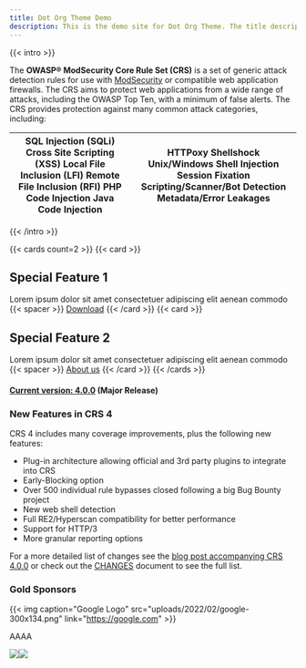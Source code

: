```yaml
---
title: Dot Org Theme Demo
description: This is the demo site for Dot Org Theme. The title description and images front matter is required for meta og content.
---
```


{{< intro >}}

The **OWASP® ModSecurity Core Rule Set (CRS)** is a set of generic attack detection rules for use with [ModSecurity](https://www.modsecurity.org/) or compatible web application firewalls. The CRS aims to protect web applications from a wide range of attacks, including the OWASP Top Ten, with a minimum of false alerts. The CRS provides protection against many common attack categories, including:

| SQL Injection (SQLi)   Cross Site Scripting (XSS)   Local File Inclusion (LFI)   Remote File Inclusion (RFI)   PHP Code Injection   Java Code Injection | HTTPoxy   Shellshock   Unix/Windows Shell Injection   Session Fixation   Scripting/Scanner/Bot Detection   Metadata/Error Leakages |
|---|---|

{{< /intro >}}

{{< cards count=2 >}}
{{< card >}}
## Special Feature 1
Lorem ipsum dolor sit amet consectetuer adipiscing elit aenean commodo
{{< spacer >}}
[Download](#)
{{< /card >}}
{{< card >}}
## Special Feature 2
Lorem ipsum dolor sit amet consectetuer adipiscing elit aenean commodo
{{< spacer >}}
[About us](#)
{{< /card >}}
{{< /cards >}}


#### [Current version: 4.0.0](https://coreruleset.org/20240214/let-crs-4-be-your-valentine/) (Major Release)

### New Features in CRS 4

CRS 4 includes many coverage improvements, plus the following new features:

- Plug-in architecture allowing official and 3rd party plugins to integrate into CRS
- Early-Blocking option
- Over 500 individual rule bypasses closed following a big Bug Bounty project
- New web shell detection
- Full RE2/Hyperscan compatibility for better performance
- Support for HTTP/3
- More granular reporting options

For a more detailed list of changes see the [blog post accompanying CRS 4.0.0](https://coreruleset.org/20240214/let-crs-4-be-your-valentine/) or check out the [CHANGES](https://github.com/coreruleset/coreruleset/blob/v4.0/dev/CHANGES.md) document to see the full list.

### Gold Sponsors

{{< img caption="Google Logo" src="uploads/2022/02/google-300x134.png" link="https://google.com" >}}

AAAA

[![](/images/2024/01/usp-1.png)](https://united-security-providers.com)[![](/images/2018/05/OSBAR_2017_winner_rund-1024x1024.png)](/images/2018/05/OSBAR_2017_winner_rund.png)

